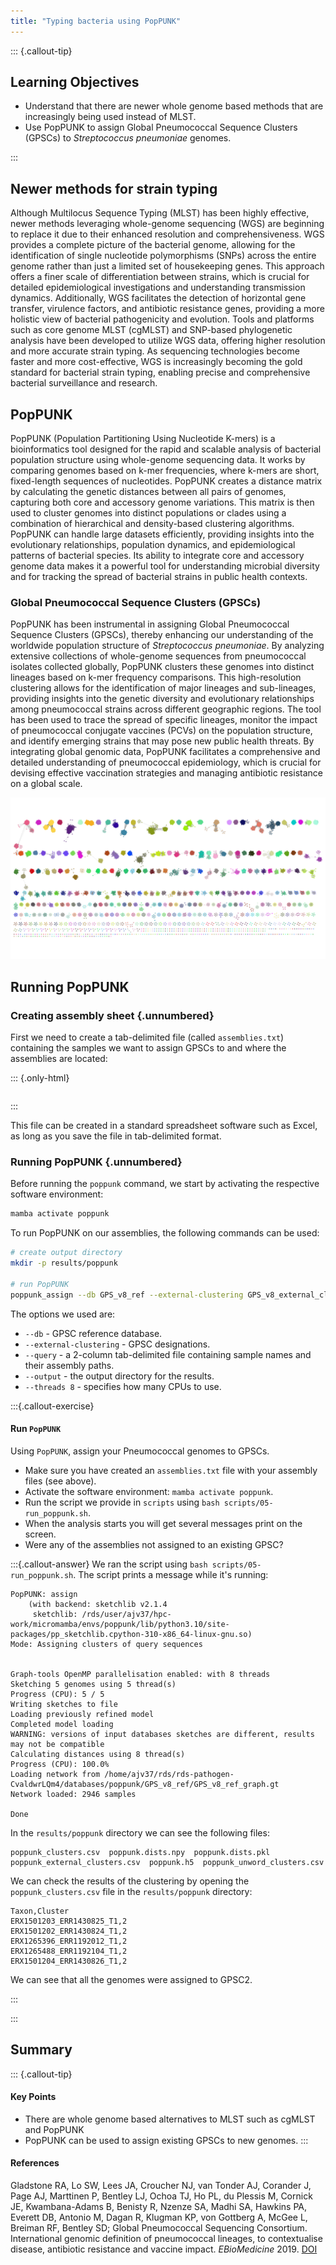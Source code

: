 ```yaml
---
title: "Typing bacteria using PopPUNK"
---
```


::: {.callout-tip}
## Learning Objectives

- Understand that there are newer whole genome based methods that are increasingly being used instead of MLST.
- Use PopPUNK to assign Global Pneumococcal Sequence Clusters (GPSCs) to _Streptococcus pneumoniae_ genomes.

:::

## Newer methods for strain typing

Although Multilocus Sequence Typing (MLST) has been highly effective, newer methods leveraging whole-genome sequencing (WGS) are beginning to replace it due to their enhanced resolution and comprehensiveness. WGS provides a complete picture of the bacterial genome, allowing for the identification of single nucleotide polymorphisms (SNPs) across the entire genome rather than just a limited set of housekeeping genes. This approach offers a finer scale of differentiation between strains, which is crucial for detailed epidemiological investigations and understanding transmission dynamics. Additionally, WGS facilitates the detection of horizontal gene transfer, virulence factors, and antibiotic resistance genes, providing a more holistic view of bacterial pathogenicity and evolution. Tools and platforms such as core genome MLST (cgMLST) and SNP-based phylogenetic analysis have been developed to utilize WGS data, offering higher resolution and more accurate strain typing. As sequencing technologies become faster and more cost-effective, WGS is increasingly becoming the gold standard for bacterial strain typing, enabling precise and comprehensive bacterial surveillance and research.

## PopPUNK

PopPUNK (Population Partitioning Using Nucleotide K-mers) is a bioinformatics tool designed for the rapid and scalable analysis of bacterial population structure using whole-genome sequencing data. It works by comparing genomes based on k-mer frequencies, where k-mers are short, fixed-length sequences of nucleotides. PopPUNK creates a distance matrix by calculating the genetic distances between all pairs of genomes, capturing both core and accessory genome variations. This matrix is then used to cluster genomes into distinct populations or clades using a combination of hierarchical and density-based clustering algorithms. PopPUNK can handle large datasets efficiently, providing insights into the evolutionary relationships, population dynamics, and epidemiological patterns of bacterial species. Its ability to integrate core and accessory genome data makes it a powerful tool for understanding microbial diversity and for tracking the spread of bacterial strains in public health contexts.

### Global Pneumococcal Sequence Clusters (GPSCs)

PopPUNK has been instrumental in assigning Global Pneumococcal Sequence Clusters (GPSCs), thereby enhancing our understanding of the worldwide population structure of _Streptococcus pneumoniae_. By analyzing extensive collections of whole-genome sequences from pneumococcal isolates collected globally, PopPUNK clusters these genomes into distinct lineages based on k-mer frequency comparisons. This high-resolution clustering allows for the identification of major lineages and sub-lineages, providing insights into the genetic diversity and evolutionary relationships among pneumococcal strains across different geographic regions. The tool has been used to trace the spread of specific lineages, monitor the impact of pneumococcal conjugate vaccines (PCVs) on the population structure, and identify emerging strains that may pose new public health threats. By integrating global genomic data, PopPUNK facilitates a comprehensive and detailed understanding of pneumococcal epidemiology, which is crucial for devising effective vaccination strategies and managing antibiotic resistance on a global scale.

![621 Global Pneumococcal Sequence Clusters (GPSCs) assigned with PopPUNK (Gladstone 2006)](images/gpscs.png)

## Running PopPUNK

### Creating assembly sheet {.unnumbered}

First we need to create a tab-delimited file (called `assemblies.txt`) containing the samples we want to assign GPSCs to and where the assemblies are located:

<!-- workaround to make sure tabs are rendered as tabs instead of spaces - thanks ChatGPT! -->

::: {.only-html}
<pre id="tabbed-block" style="tab-size: 4; white-space: pre; font-family: monospace;"></pre>

<script type="text/javascript">
// Construct the string manually to avoid Quarto or Pandoc escaping
let tabbedText = [
  "ERX1265396_ERR1192012_T1\tpreprocessed/assemblebac/assemblies/ERX1265396_ERR1192012_T1_contigs.fa",
  "ERX1265488_ERR1192104_T1\tpreprocessed/assemblebac/assemblies/ERX1265488_ERR1192104_T1_contigs.fa",
  "ERX1501202_ERR1430824_T1\tpreprocessed/assemblebac/assemblies/ERX1501202_ERR1430824_T1_contigs.fa",
  "ERX1501203_ERR1430825_T1\tpreprocessed/assemblebac/assemblies/ERX1501203_ERR1430825_T1_contigs.fa",
  "ERX1501204_ERR1430826_T1\tpreprocessed/assemblebac/assemblies/ERX1501204_ERR1430826_T1_contigs.fa"
].join('\n');

document.getElementById('tabbed-block').textContent = tabbedText;
</script>
:::




This file can be created in a standard spreadsheet software such as Excel, as long as you save the file in tab-delimited format. 

### Running PopPUNK {.unnumbered}

Before running the `poppunk` command, we start by activating the respective software environment:

```bash
mamba activate poppunk
```

To run PopPUNK on our assemblies, the following commands can be used:

```bash
# create output directory
mkdir -p results/poppunk

# run PopPUNK
poppunk_assign --db GPS_v8_ref --external-clustering GPS_v8_external_clusters.csv --query assemblies.txt --output results/poppunk --threads 8
```

The options we used are:

- `--db` - GPSC reference database.
- `--external-clustering` - GPSC designations.
- `--query` - a 2-column tab-delimited file containing sample names and their assembly paths.
- `--output` - the output directory for the results.
- `--threads 8` - specifies how many CPUs to use.

:::{.callout-exercise}
#### Run `PopPUNK`

Using `PopPUNK`, assign your Pneumococcal genomes to GPSCs.

- Make sure you have created an `assemblies.txt` file with your assembly files (see above).
- Activate the software environment: `mamba activate poppunk`.
- Run the script we provide in `scripts` using `bash scripts/05-run_poppunk.sh`.
- When the analysis starts you will get several messages print on the screen.
- Were any of the assemblies not assigned to an existing GPSC?

:::{.callout-answer}
We ran the script using `bash scripts/05-run_poppunk.sh`. The script prints a message while it's running:

```
PopPUNK: assign
	(with backend: sketchlib v2.1.4
	 sketchlib: /rds/user/ajv37/hpc-work/micromamba/envs/poppunk/lib/python3.10/site-packages/pp_sketchlib.cpython-310-x86_64-linux-gnu.so)
Mode: Assigning clusters of query sequences


Graph-tools OpenMP parallelisation enabled: with 8 threads
Sketching 5 genomes using 5 thread(s)
Progress (CPU): 5 / 5
Writing sketches to file
Loading previously refined model
Completed model loading
WARNING: versions of input databases sketches are different, results may not be compatible
Calculating distances using 8 thread(s)
Progress (CPU): 100.0%
Loading network from /home/ajv37/rds/rds-pathogen-CvaldwrLQm4/databases/poppunk/GPS_v8_ref/GPS_v8_ref_graph.gt
Network loaded: 2946 samples

Done
```

In the `results/poppunk` directory we can see the following files:

```
poppunk_clusters.csv  poppunk.dists.npy  poppunk.dists.pkl  poppunk_external_clusters.csv  poppunk.h5  poppunk_unword_clusters.csv
```

We can check the results of the clustering by opening the `poppunk_clusters.csv` file in the `results/poppunk` directory:

```
Taxon,Cluster
ERX1501203_ERR1430825_T1,2
ERX1501202_ERR1430824_T1,2
ERX1265396_ERR1192012_T1,2
ERX1265488_ERR1192104_T1,2
ERX1501204_ERR1430826_T1,2
```

We can see that all the genomes were assigned to GPSC2.

:::

:::

## Summary

::: {.callout-tip}
#### Key Points

- There are whole genome based alternatives to MLST such as cgMLST and PopPUNK
- PopPUNK can be used to assign existing GPSCs to new genomes.
:::

#### References

Gladstone RA, Lo SW, Lees JA, Croucher NJ, van Tonder AJ, Corander J, Page AJ, Marttinen P, Bentley LJ, Ochoa TJ, Ho PL, du Plessis M, Cornick JE, Kwambana-Adams B, Benisty R, Nzenze SA, Madhi SA, Hawkins PA, Everett DB, Antonio M, Dagan R, Klugman KP, von Gottberg A, McGee L, Breiman RF, Bentley SD; Global Pneumococcal Sequencing Consortium. International genomic definition of pneumococcal lineages, to contextualise disease, antibiotic resistance and vaccine impact. _EBioMedicine_ 2019. [DOI](https://doi.org/10.1016/j.ebiom.2019.04.021) 